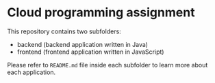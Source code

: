 # Cloud programming assignment

This repository contains two subfolders:

- backend (backend application written in Java)
- frontend (frontend application written in JavaScript)

Please refer to `README.md` file inside each subfolder to learn more about each application.
